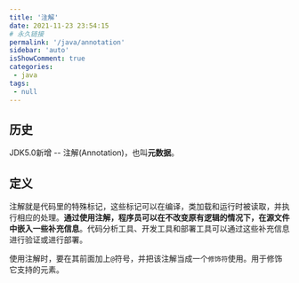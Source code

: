 ```yaml
---
title: '注解'
date: 2021-11-23 23:54:15
# 永久链接
permalink: '/java/annotation'
sidebar: 'auto'
isShowComment: true
categories:
 - java
tags:
 - null
---
```




## 历史

JDK5.0新增 -- 注解(Annotation)，也叫**元数据**。



## 定义

注解就是代码里的特殊标记，这些标记可以在编译，类加载和运行时被读取，并执行相应的处理。**通过使用注解，程序员可以在不改变原有逻辑的情况下，在源文件中嵌入一些补充信息**。代码分析工具、开发工具和部署工具可以通过这些补充信息进行验证或进行部署。



使用注解时，要在其前面加上`@`符号，并把该注解当成一个`修饰符`使用。用于修饰它支持的元素。